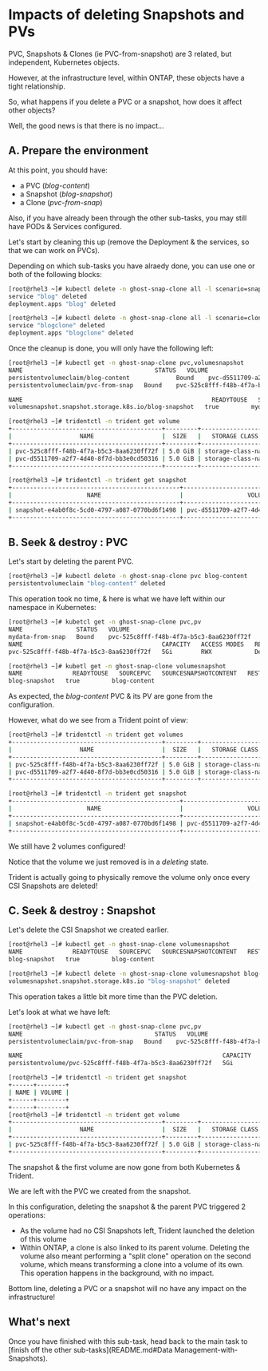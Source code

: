 # Impacts of deleting Snapshots and PVs

PVC, Snapshots & Clones (ie PVC-from-snapshot) are 3 related, but independent, Kubernetes objects.  

However, at the infrastructure level, within ONTAP, these objects have a tight relationship.  

So, what happens if you delete a PVC or a snapshot, how does it affect other objects?  

Well, the good news is that there is no impact...  

## A. Prepare the environment

At this point, you should have:

- a PVC (*blog-content*)
- a Snapshot (*blog-snapshot*)
- a Clone (*pvc-from-snap*)

Also, if you have already been through the other sub-tasks, you may still have PODs & Services configured.  

Let's start by cleaning this up (remove the Deployment & the services, so that we can work on PVCs).  

Depending on which sub-tasks you have alraedy done, you can use one or both of the following blocks:

```bash
[root@rhel3 ~]# kubectl delete -n ghost-snap-clone all -l scenario=snap
service "blog" deleted
deployment.apps "blog" deleted

[root@rhel3 ~]# kubectl delete -n ghost-snap-clone all -l scenario=clone
service "blogclone" deleted
deployment.apps "blogclone" deleted
```

Once the cleanup is done, you will only have the following left:

```bash
[root@rhel3 ~]# kubectl get -n ghost-snap-clone pvc,volumesnapshot
NAME                                     STATUS   VOLUME                                     CAPACITY   ACCESS MODES   STORAGECLASS        AGE
persistentvolumeclaim/blog-content             Bound    pvc-d5511709-a2f7-4d40-8f7d-bb3e0cd50316   5Gi        RWX            storage-class-nas   23m
persistentvolumeclaim/pvc-from-snap   Bound    pvc-525c8fff-f48b-4f7a-b5c3-8aa6230ff72f   5Gi        RWX            storage-class-nas   10m

NAME                                                     READYTOUSE   SOURCEPVC   SOURCESNAPSHOTCONTENT   RESTORESIZE   SNAPSHOTCLASS    SNAPSHOTCONTENT                                    CREATIONTIME   AGE
volumesnapshot.snapshot.storage.k8s.io/blog-snapshot   true         mydata                              5Gi           csi-snap-class   snapcontent-e4ab0f8c-5cd0-4797-a087-0770bd6f1498   16m            16m

[root@rhel3 ~]# tridentctl -n trident get volume
+------------------------------------------+---------+-------------------+----------+--------------------------------------+--------+---------+
|                   NAME                   |  SIZE   |   STORAGE CLASS   | PROTOCOL |             BACKEND UUID             | STATE  | MANAGED |
+------------------------------------------+---------+-------------------+----------+--------------------------------------+--------+---------+
| pvc-525c8fff-f48b-4f7a-b5c3-8aa6230ff72f | 5.0 GiB | storage-class-nas | file     | b24a8ae8-a8af-478c-816a-33145116f798 | online | true    |
| pvc-d5511709-a2f7-4d40-8f7d-bb3e0cd50316 | 5.0 GiB | storage-class-nas | file     | b24a8ae8-a8af-478c-816a-33145116f798 | online | true    |
+------------------------------------------+---------+-------------------+----------+--------------------------------------+--------+---------+

[root@rhel3 ~]# tridentctl -n trident get snapshot
+-----------------------------------------------+------------------------------------------+
|                     NAME                      |                  VOLUME                  |
+-----------------------------------------------+------------------------------------------+
| snapshot-e4ab0f8c-5cd0-4797-a087-0770bd6f1498 | pvc-d5511709-a2f7-4d40-8f7d-bb3e0cd50316 |
+-----------------------------------------------+------------------------------------------+
```

## B. Seek & destroy : PVC

Let's start by deleting the parent PVC.  

```bash
[root@rhel3 ~]# kubectl delete -n ghost-snap-clone pvc blog-content
persistentvolumeclaim "blog-content" deleted
```

This operation took no time, & here is what we have left within our namespace in Kubernetes:

```bash
[root@rhel3 ~]# kubetcl get -n ghost-snap-clone pvc,pv
NAME               STATUS   VOLUME                                     CAPACITY   ACCESS MODES   STORAGECLASS        AGE
mydata-from-snap   Bound    pvc-525c8fff-f48b-4f7a-b5c3-8aa6230ff72f   5Gi        RWX            storage-class-nas   75m
NAME                                       CAPACITY   ACCESS MODES   RECLAIM POLICY   STATUS   CLAIM                    STORAGECLASS        REASON   AGE
pvc-525c8fff-f48b-4f7a-b5c3-8aa6230ff72f   5Gi        RWX            Delete           Bound    ghost/pvc-from-snap   storage-class-nas            75m

[root@rhel3 ~]# kubetl get -n ghost-snap-clone volumesnapshot
NAME              READYTOUSE   SOURCEPVC   SOURCESNAPSHOTCONTENT   RESTORESIZE   SNAPSHOTCLASS    SNAPSHOTCONTENT                                    CREATIONTIME   AGE
blog-snapshot   true         blog-content                              5Gi           csi-snap-class   snapcontent-e4ab0f8c-5cd0-4797-a087-0770bd6f1498   81m            82m
```

As expected, the *blog-content* PVC & its PV are gone from the configuration.  

However, what do we see from a Trident point of view:

```bash
[root@rhel3 ~]# tridentctl -n trident get volumes
+------------------------------------------+---------+-------------------+----------+--------------------------------------+----------+---------+
|                   NAME                   |  SIZE   |   STORAGE CLASS   | PROTOCOL |             BACKEND UUID             |  STATE   | MANAGED |
+------------------------------------------+---------+-------------------+----------+--------------------------------------+----------+---------+
| pvc-525c8fff-f48b-4f7a-b5c3-8aa6230ff72f | 5.0 GiB | storage-class-nas | file     | b24a8ae8-a8af-478c-816a-33145116f798 | online   | true    |
| pvc-d5511709-a2f7-4d40-8f7d-bb3e0cd50316 | 5.0 GiB | storage-class-nas | file     | b24a8ae8-a8af-478c-816a-33145116f798 | deleting | true    |
+------------------------------------------+---------+-------------------+----------+--------------------------------------+----------+---------+

[root@rhel3 ~]# tridentctl -n trident get snapshot
+-----------------------------------------------+------------------------------------------+
|                     NAME                      |                  VOLUME                  |
+-----------------------------------------------+------------------------------------------+
| snapshot-e4ab0f8c-5cd0-4797-a087-0770bd6f1498 | pvc-d5511709-a2f7-4d40-8f7d-bb3e0cd50316 |
+-----------------------------------------------+------------------------------------------+
```

We still have 2 volumes configured!  

Notice that the volume we just removed is in a *deleting* state.  

Trident is actually going to physically remove the volume only once every CSI Snapshots are deleted!

## C. Seek & destroy : Snapshot

Let's delete the CSI Snapshot we created earlier.

```bash
[root@rhel3 ~]# kubectl get -n ghost-snap-clone volumesnapshot
NAME              READYTOUSE   SOURCEPVC   SOURCESNAPSHOTCONTENT   RESTORESIZE   SNAPSHOTCLASS    SNAPSHOTCONTENT                                    CREATIONTIME   AGE
blog-snapshot   true         blog-content                              5Gi           csi-snap-class   snapcontent-e4ab0f8c-5cd0-4797-a087-0770bd6f1498   126m           127m

[root@rhel3 ~]# kubectl delete -n ghost-snap-clone volumesnapshot blog-snapshot
volumesnapshot.snapshot.storage.k8s.io "blog-snapshot" deleted
```

This operation takes a little bit more time than the PVC deletion.  

Let's look at what we have left:

```bash
[root@rhel3 ~]# kubectl get -n ghost-snap-clone pvc,pv
NAME                                     STATUS   VOLUME                                     CAPACITY   ACCESS MODES   STORAGECLASS        AGE
persistentvolumeclaim/pvc-from-snap   Bound    pvc-525c8fff-f48b-4f7a-b5c3-8aa6230ff72f   5Gi        RWX            storage-class-nas   121m

NAME                                                        CAPACITY   ACCESS MODES   RECLAIM POLICY   STATUS   CLAIM                    STORAGECLASS        REASON   AGE
persistentvolume/pvc-525c8fff-f48b-4f7a-b5c3-8aa6230ff72f   5Gi        RWX            Delete           Bound    ghost-snap-clone/pvc-from-snap   storage-class-nas            121m

[root@rhel3 ~]# tridentctl -n trident get snapshot
+------+--------+
| NAME | VOLUME |
+------+--------+
+------+--------+
[root@rhel3 ~]# tridentctl -n trident get volume
+------------------------------------------+---------+-------------------+----------+--------------------------------------+--------+---------+
|                   NAME                   |  SIZE   |   STORAGE CLASS   | PROTOCOL |             BACKEND UUID             | STATE  | MANAGED |
+------------------------------------------+---------+-------------------+----------+--------------------------------------+--------+---------+
| pvc-525c8fff-f48b-4f7a-b5c3-8aa6230ff72f | 5.0 GiB | storage-class-nas | file     | b24a8ae8-a8af-478c-816a-33145116f798 | online | true    |
+------------------------------------------+---------+-------------------+----------+--------------------------------------+--------+---------+
```

The snapshot & the first volume are now gone from both Kubernetes & Trident.  

We are left with the PVC we created from the snapshot.  

In this configuration, deleting the snapshot & the parent PVC triggered 2 operations:

- As the volume had no CSI Snapshots left, Trident launched the deletion of this volume
- Within ONTAP, a clone is also linked to its parent volume. Deleting the volume also meant performing a "split clone" operation on the second volume, which means transforming a clone into a volume of its own. This operation happens in the background, with no impact.  

Bottom line, deleting a PVC or a snapshot will no have any impact on the infrastructure!

## What's next

Once you have finished with this sub-task, head back to the main task to [finish off the other sub-tasks](README.md#Data Management-with-Snapshots).